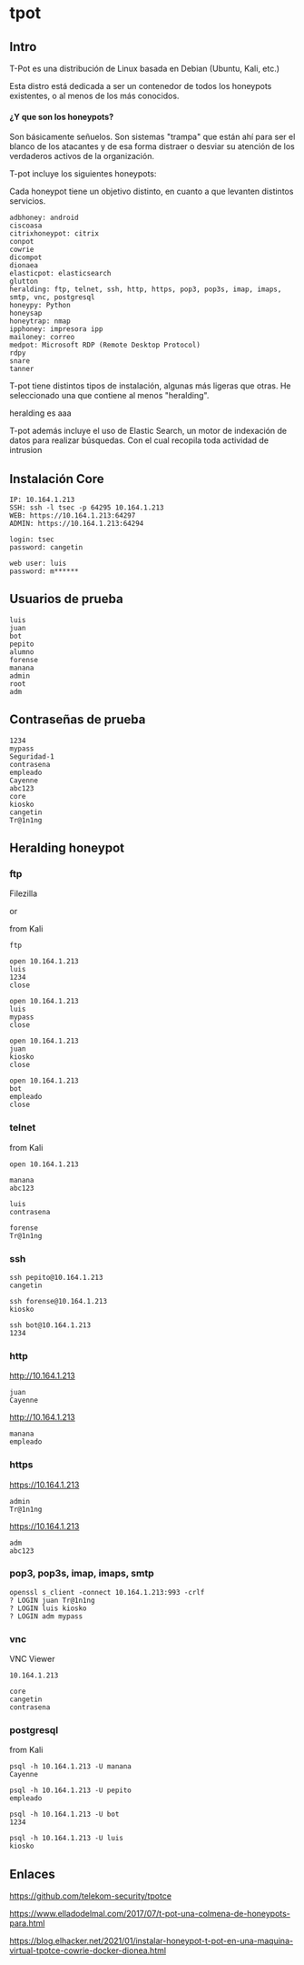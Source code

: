 # tpot

## Intro

T-Pot es una distribución de Linux basada en Debian (Ubuntu, Kali, etc.)

Esta distro está dedicada a ser un contenedor de todos los honeypots existentes, o al menos de los más conocidos.

#### ¿Y que son los honeypots?

Son básicamente señuelos. Son sistemas "trampa" que están ahí para ser el blanco de los atacantes y de esa forma distraer o desviar su atención de los verdaderos activos de la organización.

T-pot incluye los siguientes honeypots:

Cada honeypot tiene un objetivo distinto, en cuanto a que levanten distintos servicios.

```
adbhoney: android
ciscoasa
citrixhoneypot: citrix
conpot
cowrie
dicompot
dionaea
elasticpot: elasticsearch
glutton
heralding: ftp, telnet, ssh, http, https, pop3, pop3s, imap, imaps, smtp, vnc, postgresql
honeypy: Python
honeysap
honeytrap: nmap
ipphoney: impresora ipp
mailoney: correo
medpot: Microsoft RDP (Remote Desktop Protocol)
rdpy
snare
tanner
```

T-pot tiene distintos tipos de instalación, algunas más ligeras que otras. He seleccionado una que contiene al menos "heralding".

heralding es aaa

T-pot además incluye el uso de Elastic Search, un motor de indexación de datos para realizar búsquedas. Con el cual recopila toda actividad de intrusion

## Instalación Core

```
IP: 10.164.1.213
SSH: ssh -l tsec -p 64295 10.164.1.213
WEB: https://10.164.1.213:64297
ADMIN: https://10.164.1.213:64294
```

```
login: tsec
password: cangetin
```

```
web user: luis
password: m******
```

## Usuarios de prueba

```
luis
juan
bot
pepito
alumno
forense
manana
admin
root
adm
```

## Contraseñas de prueba

```
1234
mypass
Seguridad-1
contrasena
empleado
Cayenne
abc123
core
kiosko
cangetin
Tr@1n1ng
```

## Heralding honeypot

### ftp

Filezilla

or

from Kali

```
ftp

open 10.164.1.213
luis
1234
close

open 10.164.1.213
luis
mypass
close

open 10.164.1.213
juan
kiosko
close

open 10.164.1.213
bot
empleado
close
```

### telnet

from Kali

```
open 10.164.1.213

manana
abc123

luis
contrasena

forense
Tr@1n1ng
```

### ssh

```
ssh pepito@10.164.1.213
cangetin

ssh forense@10.164.1.213
kiosko

ssh bot@10.164.1.213
1234
```

### http

http://10.164.1.213

```
juan
Cayenne
```

http://10.164.1.213

```
manana
empleado
```

### https


https://10.164.1.213

```
admin
Tr@1n1ng
```

https://10.164.1.213

```
adm
abc123
```

### pop3, pop3s, imap, imaps, smtp

```
openssl s_client -connect 10.164.1.213:993 -crlf
? LOGIN juan Tr@1n1ng
? LOGIN luis kiosko
? LOGIN adm mypass
```

### vnc

VNC Viewer

```
10.164.1.213

core
cangetin
contrasena
```

### postgresql

from Kali

```
psql -h 10.164.1.213 -U manana
Cayenne

psql -h 10.164.1.213 -U pepito
empleado

psql -h 10.164.1.213 -U bot
1234

psql -h 10.164.1.213 -U luis
kiosko
```

## Enlaces

https://github.com/telekom-security/tpotce

https://www.elladodelmal.com/2017/07/t-pot-una-colmena-de-honeypots-para.html

https://blog.elhacker.net/2021/01/instalar-honeypot-t-pot-en-una-maquina-virtual-tpotce-cowrie-docker-dionea.html
